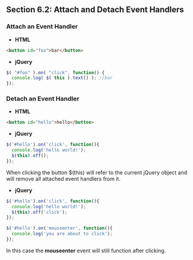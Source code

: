 ## Section 6.2: Attach and Detach Event Handlers


### Attach an Event Handler

- **HTML**
```html
<button id="foo">bar</button>
```

- **jQuery**
```js
$( "#foo" ).on( "click", function() {
  console.log( $( this ).text() ); //bar
});
```

### Detach an Event Handler

- **HTML**
```html
<button id="hello">hello</button>
```

- **jQuery**
```js
$('#hello').on('click', function(){
  console.log('hello world!');
  $(this).off();
});
```

When clicking the button $(this) will refer to the current jQuery object and will remove all attached 
event handlers from it.

- **jQuery**
```js
$('#hello').on('click', function(){
  console.log('hello world!');
  $(this).off('click');
});

$('#hello').on('mouseenter', function(){
  console.log('you are about to click');
});
```

In this case the **mouseenter** event will still function after clicking.